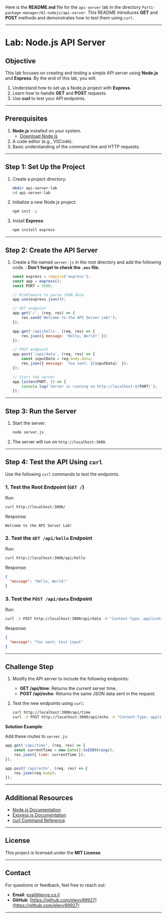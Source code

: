 Here is the **README.md** file for the `api-server` lab in the directory `Part1-package-manager/01-nodejs/api-server`. This README introduces **GET** and **POST** methods and demonstrates how to test them using `curl`.

---

# Lab: Node.js API Server

## Objective

This lab focuses on creating and testing a simple API server using **Node.js** and **Express**. By the end of this lab, you will:

1. Understand how to set up a Node.js project with **Express**.
2. Learn how to handle **GET** and **POST** requests.
3. Use **curl** to test your API endpoints.

---

## Prerequisites

1. **Node.js** installed on your system.
   - [Download Node.js](https://nodejs.org/en/)
2. A code editor (e.g., VSCode).
3. Basic understanding of the command line and HTTP requests.

---

## Step 1: Set Up the Project

1. Create a project directory:
   ```bash
   mkdir api-server-lab
   cd api-server-lab
   ```

2. Initialize a new Node.js project:
   ```bash
   npm init -y
   ```

3. Install **Express**:
   ```bash
   npm install express
   ```

---

## Step 2: Create the API Server

1. Create a file named `server.js` in the root directory and add the following code. :
<B>Don't forget to check the `.env` file.</B> 

   ```javascript
   const express = require('express');
   const app = express();
   const PORT = 5000;

   // Middleware to parse JSON data
   app.use(express.json());

   // GET endpoint
   app.get('/', (req, res) => {
       res.send('Welcome to the API Server Lab!');
   });

   app.get('/api/hello', (req, res) => {
       res.json({ message: 'Hello, World!' });
   });

   // POST endpoint
   app.post('/api/data', (req, res) => {
       const inputData = req.body.data;
       res.json({ message: `You sent: ${inputData}` });
   });

   // Start the server
   app.listen(PORT, () => {
       console.log(`Server is running on http://localhost:${PORT}`);
   });
   ```

---

## Step 3: Run the Server

1. Start the server:
   ```bash
   node server.js
   ```

2. The server will run on `http://localhost:3000`.

---

## Step 4: Test the API Using `curl`

Use the following `curl` commands to test the endpoints.

### 1. Test the Root Endpoint (`GET /`)

Run:
```bash
curl http://localhost:3000/
```
Response:
```
Welcome to the API Server Lab!
```

### 2. Test the `GET /api/hello` Endpoint

Run:
```bash
curl http://localhost:3000/api/hello
```
Response:
```json
{
  "message": "Hello, World!"
}
```

### 3. Test the `POST /api/data` Endpoint

Run:
```bash
curl -X POST http://localhost:3000/api/data -H "Content-Type: application/json" -d '{"data": "test input"}'
```
Response:
```json
{
  "message": "You sent: test input"
}
```

---

## Challenge Step

1. Modify the API server to include the following endpoints:
   - **GET /api/time**: Returns the current server time.
   - **POST /api/echo**: Returns the same JSON data sent in the request.

2. Test the new endpoints using `curl`:
   ```bash
   curl http://localhost:3000/api/time
   curl -X POST http://localhost:3000/api/echo -H "Content-Type: application/json" -d '{"key": "value"}'
   ```

**Solution Example**:

Add these routes to `server.js`:

```javascript
app.get('/api/time', (req, res) => {
    const currentTime = new Date().toISOString();
    res.json({ time: currentTime });
});

app.post('/api/echo', (req, res) => {
    res.json(req.body);
});
```

---

## Additional Resources

- [Node.js Documentation](https://nodejs.org/en/docs/)
- [Express.js Documentation](https://expressjs.com/)
- [curl Command Reference](https://curl.se/docs/manual.html)

---

## License

This project is licensed under the **MIT License**.

---
## **Contact**
For questions or feedback, feel free to reach out:
- **Email**: eyal@levys.co.il
- **GitHub**: [https://github.com/elevy99927](https://github.com/elevy99927)

---

